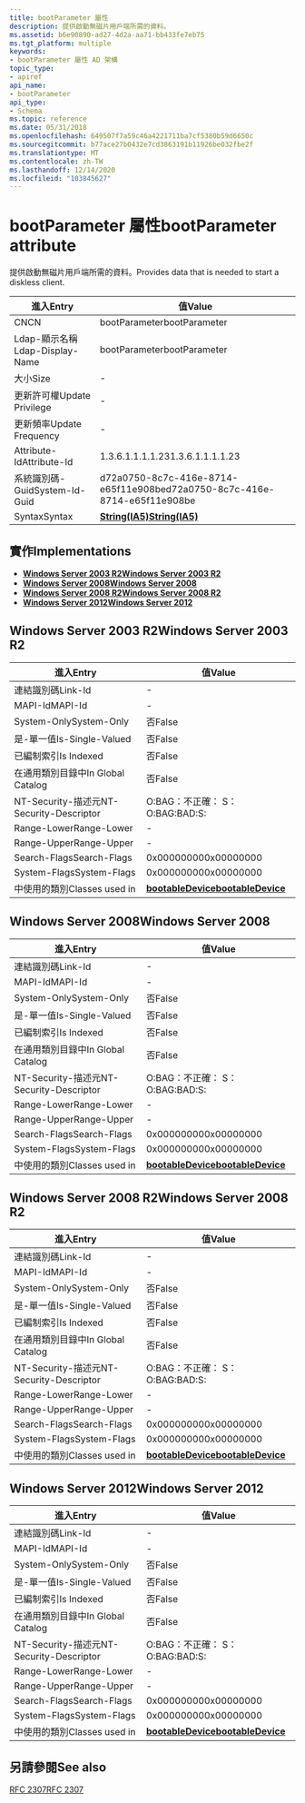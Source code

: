 ```yaml
---
title: bootParameter 屬性
description: 提供啟動無磁片用戶端所需的資料。
ms.assetid: b6e90890-ad27-4d2a-aa71-bb433fe7eb75
ms.tgt_platform: multiple
keywords:
- bootParameter 屬性 AD 架構
topic_type:
- apiref
api_name:
- bootParameter
api_type:
- Schema
ms.topic: reference
ms.date: 05/31/2018
ms.openlocfilehash: 649507f7a59c46a4221711ba7cf5380b59d6650c
ms.sourcegitcommit: b77ace27b0432e7cd3863191b11926be032fbe2f
ms.translationtype: MT
ms.contentlocale: zh-TW
ms.lasthandoff: 12/14/2020
ms.locfileid: "103845627"
---
```

# <a name="bootparameter-attribute"></a><span data-ttu-id="3fb51-104">bootParameter 屬性</span><span class="sxs-lookup"><span data-stu-id="3fb51-104">bootParameter attribute</span></span>

<span data-ttu-id="3fb51-105">提供啟動無磁片用戶端所需的資料。</span><span class="sxs-lookup"><span data-stu-id="3fb51-105">Provides data that is needed to start a diskless client.</span></span>



| <span data-ttu-id="3fb51-106">進入</span><span class="sxs-lookup"><span data-stu-id="3fb51-106">Entry</span></span> | <span data-ttu-id="3fb51-107">值</span><span class="sxs-lookup"><span data-stu-id="3fb51-107">Value</span></span> |
|-------------------|--------------------------------------|
| <span data-ttu-id="3fb51-108">CN</span><span class="sxs-lookup"><span data-stu-id="3fb51-108">CN</span></span>                | <span data-ttu-id="3fb51-109">bootParameter</span><span class="sxs-lookup"><span data-stu-id="3fb51-109">bootParameter</span></span>                        |
| <span data-ttu-id="3fb51-110">Ldap-顯示名稱</span><span class="sxs-lookup"><span data-stu-id="3fb51-110">Ldap-Display-Name</span></span> | <span data-ttu-id="3fb51-111">bootParameter</span><span class="sxs-lookup"><span data-stu-id="3fb51-111">bootParameter</span></span>                        |
| <span data-ttu-id="3fb51-112">大小</span><span class="sxs-lookup"><span data-stu-id="3fb51-112">Size</span></span>              | \-                                   |
| <span data-ttu-id="3fb51-113">更新許可權</span><span class="sxs-lookup"><span data-stu-id="3fb51-113">Update Privilege</span></span>  | \-                                   |
| <span data-ttu-id="3fb51-114">更新頻率</span><span class="sxs-lookup"><span data-stu-id="3fb51-114">Update Frequency</span></span>  | \-                                   |
| <span data-ttu-id="3fb51-115">Attribute-Id</span><span class="sxs-lookup"><span data-stu-id="3fb51-115">Attribute-Id</span></span>      | <span data-ttu-id="3fb51-116">1.3.6.1.1.1.1.23</span><span class="sxs-lookup"><span data-stu-id="3fb51-116">1.3.6.1.1.1.1.23</span></span>                     |
| <span data-ttu-id="3fb51-117">系統識別碼-Guid</span><span class="sxs-lookup"><span data-stu-id="3fb51-117">System-Id-Guid</span></span>    | <span data-ttu-id="3fb51-118">d72a0750-8c7c-416e-8714-e65f11e908be</span><span class="sxs-lookup"><span data-stu-id="3fb51-118">d72a0750-8c7c-416e-8714-e65f11e908be</span></span> |
| <span data-ttu-id="3fb51-119">Syntax</span><span class="sxs-lookup"><span data-stu-id="3fb51-119">Syntax</span></span>            | [<span data-ttu-id="3fb51-120">**String(IA5)**</span><span class="sxs-lookup"><span data-stu-id="3fb51-120">**String(IA5)**</span></span>](s-string-ia5.md)  |



## <a name="implementations"></a><span data-ttu-id="3fb51-121">實作</span><span class="sxs-lookup"><span data-stu-id="3fb51-121">Implementations</span></span>

-   [<span data-ttu-id="3fb51-122">**Windows Server 2003 R2**</span><span class="sxs-lookup"><span data-stu-id="3fb51-122">**Windows Server 2003 R2**</span></span>](#windows-server-2003-r2)
-   [<span data-ttu-id="3fb51-123">**Windows Server 2008**</span><span class="sxs-lookup"><span data-stu-id="3fb51-123">**Windows Server 2008**</span></span>](#windows-server-2008)
-   [<span data-ttu-id="3fb51-124">**Windows Server 2008 R2**</span><span class="sxs-lookup"><span data-stu-id="3fb51-124">**Windows Server 2008 R2**</span></span>](#windows-server-2008-r2)
-   [<span data-ttu-id="3fb51-125">**Windows Server 2012**</span><span class="sxs-lookup"><span data-stu-id="3fb51-125">**Windows Server 2012**</span></span>](#windows-server-2012)

## <a name="windows-server-2003-r2"></a><span data-ttu-id="3fb51-126">Windows Server 2003 R2</span><span class="sxs-lookup"><span data-stu-id="3fb51-126">Windows Server 2003 R2</span></span>



| <span data-ttu-id="3fb51-127">進入</span><span class="sxs-lookup"><span data-stu-id="3fb51-127">Entry</span></span> | <span data-ttu-id="3fb51-128">值</span><span class="sxs-lookup"><span data-stu-id="3fb51-128">Value</span></span> |
|------------------------|-------------------------------------------------------|
| <span data-ttu-id="3fb51-129">連結識別碼</span><span class="sxs-lookup"><span data-stu-id="3fb51-129">Link-Id</span></span>                | \-                                                    |
| <span data-ttu-id="3fb51-130">MAPI-Id</span><span class="sxs-lookup"><span data-stu-id="3fb51-130">MAPI-Id</span></span>                | \-                                                    |
| <span data-ttu-id="3fb51-131">System-Only</span><span class="sxs-lookup"><span data-stu-id="3fb51-131">System-Only</span></span>            | <span data-ttu-id="3fb51-132">否</span><span class="sxs-lookup"><span data-stu-id="3fb51-132">False</span></span>                                                 |
| <span data-ttu-id="3fb51-133">是-單一值</span><span class="sxs-lookup"><span data-stu-id="3fb51-133">Is-Single-Valued</span></span>       | <span data-ttu-id="3fb51-134">否</span><span class="sxs-lookup"><span data-stu-id="3fb51-134">False</span></span>                                                 |
| <span data-ttu-id="3fb51-135">已編制索引</span><span class="sxs-lookup"><span data-stu-id="3fb51-135">Is Indexed</span></span>             | <span data-ttu-id="3fb51-136">否</span><span class="sxs-lookup"><span data-stu-id="3fb51-136">False</span></span>                                                 |
| <span data-ttu-id="3fb51-137">在通用類別目錄中</span><span class="sxs-lookup"><span data-stu-id="3fb51-137">In Global Catalog</span></span>      | <span data-ttu-id="3fb51-138">否</span><span class="sxs-lookup"><span data-stu-id="3fb51-138">False</span></span>                                                 |
| <span data-ttu-id="3fb51-139">NT-Security-描述元</span><span class="sxs-lookup"><span data-stu-id="3fb51-139">NT-Security-Descriptor</span></span> | <span data-ttu-id="3fb51-140">O:BAG：不正確： S：</span><span class="sxs-lookup"><span data-stu-id="3fb51-140">O:BAG:BAD:S:</span></span>                                          |
| <span data-ttu-id="3fb51-141">Range-Lower</span><span class="sxs-lookup"><span data-stu-id="3fb51-141">Range-Lower</span></span>            | \-                                                    |
| <span data-ttu-id="3fb51-142">Range-Upper</span><span class="sxs-lookup"><span data-stu-id="3fb51-142">Range-Upper</span></span>            | \-                                                    |
| <span data-ttu-id="3fb51-143">Search-Flags</span><span class="sxs-lookup"><span data-stu-id="3fb51-143">Search-Flags</span></span>           | <span data-ttu-id="3fb51-144">0x00000000</span><span class="sxs-lookup"><span data-stu-id="3fb51-144">0x00000000</span></span>                                            |
| <span data-ttu-id="3fb51-145">System-Flags</span><span class="sxs-lookup"><span data-stu-id="3fb51-145">System-Flags</span></span>           | <span data-ttu-id="3fb51-146">0x00000000</span><span class="sxs-lookup"><span data-stu-id="3fb51-146">0x00000000</span></span>                                            |
| <span data-ttu-id="3fb51-147">中使用的類別</span><span class="sxs-lookup"><span data-stu-id="3fb51-147">Classes used in</span></span>        | [<span data-ttu-id="3fb51-148">**bootableDevice**</span><span class="sxs-lookup"><span data-stu-id="3fb51-148">**bootableDevice**</span></span>](c-bootabledevice.md)<br/> |



## <a name="windows-server-2008"></a><span data-ttu-id="3fb51-149">Windows Server 2008</span><span class="sxs-lookup"><span data-stu-id="3fb51-149">Windows Server 2008</span></span>



| <span data-ttu-id="3fb51-150">進入</span><span class="sxs-lookup"><span data-stu-id="3fb51-150">Entry</span></span> | <span data-ttu-id="3fb51-151">值</span><span class="sxs-lookup"><span data-stu-id="3fb51-151">Value</span></span> |
|------------------------|-------------------------------------------------------|
| <span data-ttu-id="3fb51-152">連結識別碼</span><span class="sxs-lookup"><span data-stu-id="3fb51-152">Link-Id</span></span>                | \-                                                    |
| <span data-ttu-id="3fb51-153">MAPI-Id</span><span class="sxs-lookup"><span data-stu-id="3fb51-153">MAPI-Id</span></span>                | \-                                                    |
| <span data-ttu-id="3fb51-154">System-Only</span><span class="sxs-lookup"><span data-stu-id="3fb51-154">System-Only</span></span>            | <span data-ttu-id="3fb51-155">否</span><span class="sxs-lookup"><span data-stu-id="3fb51-155">False</span></span>                                                 |
| <span data-ttu-id="3fb51-156">是-單一值</span><span class="sxs-lookup"><span data-stu-id="3fb51-156">Is-Single-Valued</span></span>       | <span data-ttu-id="3fb51-157">否</span><span class="sxs-lookup"><span data-stu-id="3fb51-157">False</span></span>                                                 |
| <span data-ttu-id="3fb51-158">已編制索引</span><span class="sxs-lookup"><span data-stu-id="3fb51-158">Is Indexed</span></span>             | <span data-ttu-id="3fb51-159">否</span><span class="sxs-lookup"><span data-stu-id="3fb51-159">False</span></span>                                                 |
| <span data-ttu-id="3fb51-160">在通用類別目錄中</span><span class="sxs-lookup"><span data-stu-id="3fb51-160">In Global Catalog</span></span>      | <span data-ttu-id="3fb51-161">否</span><span class="sxs-lookup"><span data-stu-id="3fb51-161">False</span></span>                                                 |
| <span data-ttu-id="3fb51-162">NT-Security-描述元</span><span class="sxs-lookup"><span data-stu-id="3fb51-162">NT-Security-Descriptor</span></span> | <span data-ttu-id="3fb51-163">O:BAG：不正確： S：</span><span class="sxs-lookup"><span data-stu-id="3fb51-163">O:BAG:BAD:S:</span></span>                                          |
| <span data-ttu-id="3fb51-164">Range-Lower</span><span class="sxs-lookup"><span data-stu-id="3fb51-164">Range-Lower</span></span>            | \-                                                    |
| <span data-ttu-id="3fb51-165">Range-Upper</span><span class="sxs-lookup"><span data-stu-id="3fb51-165">Range-Upper</span></span>            | \-                                                    |
| <span data-ttu-id="3fb51-166">Search-Flags</span><span class="sxs-lookup"><span data-stu-id="3fb51-166">Search-Flags</span></span>           | <span data-ttu-id="3fb51-167">0x00000000</span><span class="sxs-lookup"><span data-stu-id="3fb51-167">0x00000000</span></span>                                            |
| <span data-ttu-id="3fb51-168">System-Flags</span><span class="sxs-lookup"><span data-stu-id="3fb51-168">System-Flags</span></span>           | <span data-ttu-id="3fb51-169">0x00000000</span><span class="sxs-lookup"><span data-stu-id="3fb51-169">0x00000000</span></span>                                            |
| <span data-ttu-id="3fb51-170">中使用的類別</span><span class="sxs-lookup"><span data-stu-id="3fb51-170">Classes used in</span></span>        | [<span data-ttu-id="3fb51-171">**bootableDevice**</span><span class="sxs-lookup"><span data-stu-id="3fb51-171">**bootableDevice**</span></span>](c-bootabledevice.md)<br/> |



## <a name="windows-server-2008-r2"></a><span data-ttu-id="3fb51-172">Windows Server 2008 R2</span><span class="sxs-lookup"><span data-stu-id="3fb51-172">Windows Server 2008 R2</span></span>



| <span data-ttu-id="3fb51-173">進入</span><span class="sxs-lookup"><span data-stu-id="3fb51-173">Entry</span></span> | <span data-ttu-id="3fb51-174">值</span><span class="sxs-lookup"><span data-stu-id="3fb51-174">Value</span></span> |
|------------------------|-------------------------------------------------------|
| <span data-ttu-id="3fb51-175">連結識別碼</span><span class="sxs-lookup"><span data-stu-id="3fb51-175">Link-Id</span></span>                | \-                                                    |
| <span data-ttu-id="3fb51-176">MAPI-Id</span><span class="sxs-lookup"><span data-stu-id="3fb51-176">MAPI-Id</span></span>                | \-                                                    |
| <span data-ttu-id="3fb51-177">System-Only</span><span class="sxs-lookup"><span data-stu-id="3fb51-177">System-Only</span></span>            | <span data-ttu-id="3fb51-178">否</span><span class="sxs-lookup"><span data-stu-id="3fb51-178">False</span></span>                                                 |
| <span data-ttu-id="3fb51-179">是-單一值</span><span class="sxs-lookup"><span data-stu-id="3fb51-179">Is-Single-Valued</span></span>       | <span data-ttu-id="3fb51-180">否</span><span class="sxs-lookup"><span data-stu-id="3fb51-180">False</span></span>                                                 |
| <span data-ttu-id="3fb51-181">已編制索引</span><span class="sxs-lookup"><span data-stu-id="3fb51-181">Is Indexed</span></span>             | <span data-ttu-id="3fb51-182">否</span><span class="sxs-lookup"><span data-stu-id="3fb51-182">False</span></span>                                                 |
| <span data-ttu-id="3fb51-183">在通用類別目錄中</span><span class="sxs-lookup"><span data-stu-id="3fb51-183">In Global Catalog</span></span>      | <span data-ttu-id="3fb51-184">否</span><span class="sxs-lookup"><span data-stu-id="3fb51-184">False</span></span>                                                 |
| <span data-ttu-id="3fb51-185">NT-Security-描述元</span><span class="sxs-lookup"><span data-stu-id="3fb51-185">NT-Security-Descriptor</span></span> | <span data-ttu-id="3fb51-186">O:BAG：不正確： S：</span><span class="sxs-lookup"><span data-stu-id="3fb51-186">O:BAG:BAD:S:</span></span>                                          |
| <span data-ttu-id="3fb51-187">Range-Lower</span><span class="sxs-lookup"><span data-stu-id="3fb51-187">Range-Lower</span></span>            | \-                                                    |
| <span data-ttu-id="3fb51-188">Range-Upper</span><span class="sxs-lookup"><span data-stu-id="3fb51-188">Range-Upper</span></span>            | \-                                                    |
| <span data-ttu-id="3fb51-189">Search-Flags</span><span class="sxs-lookup"><span data-stu-id="3fb51-189">Search-Flags</span></span>           | <span data-ttu-id="3fb51-190">0x00000000</span><span class="sxs-lookup"><span data-stu-id="3fb51-190">0x00000000</span></span>                                            |
| <span data-ttu-id="3fb51-191">System-Flags</span><span class="sxs-lookup"><span data-stu-id="3fb51-191">System-Flags</span></span>           | <span data-ttu-id="3fb51-192">0x00000000</span><span class="sxs-lookup"><span data-stu-id="3fb51-192">0x00000000</span></span>                                            |
| <span data-ttu-id="3fb51-193">中使用的類別</span><span class="sxs-lookup"><span data-stu-id="3fb51-193">Classes used in</span></span>        | [<span data-ttu-id="3fb51-194">**bootableDevice**</span><span class="sxs-lookup"><span data-stu-id="3fb51-194">**bootableDevice**</span></span>](c-bootabledevice.md)<br/> |



## <a name="windows-server-2012"></a><span data-ttu-id="3fb51-195">Windows Server 2012</span><span class="sxs-lookup"><span data-stu-id="3fb51-195">Windows Server 2012</span></span>



| <span data-ttu-id="3fb51-196">進入</span><span class="sxs-lookup"><span data-stu-id="3fb51-196">Entry</span></span> | <span data-ttu-id="3fb51-197">值</span><span class="sxs-lookup"><span data-stu-id="3fb51-197">Value</span></span> |
|------------------------|-------------------------------------------------------|
| <span data-ttu-id="3fb51-198">連結識別碼</span><span class="sxs-lookup"><span data-stu-id="3fb51-198">Link-Id</span></span>                | \-                                                    |
| <span data-ttu-id="3fb51-199">MAPI-Id</span><span class="sxs-lookup"><span data-stu-id="3fb51-199">MAPI-Id</span></span>                | \-                                                    |
| <span data-ttu-id="3fb51-200">System-Only</span><span class="sxs-lookup"><span data-stu-id="3fb51-200">System-Only</span></span>            | <span data-ttu-id="3fb51-201">否</span><span class="sxs-lookup"><span data-stu-id="3fb51-201">False</span></span>                                                 |
| <span data-ttu-id="3fb51-202">是-單一值</span><span class="sxs-lookup"><span data-stu-id="3fb51-202">Is-Single-Valued</span></span>       | <span data-ttu-id="3fb51-203">否</span><span class="sxs-lookup"><span data-stu-id="3fb51-203">False</span></span>                                                 |
| <span data-ttu-id="3fb51-204">已編制索引</span><span class="sxs-lookup"><span data-stu-id="3fb51-204">Is Indexed</span></span>             | <span data-ttu-id="3fb51-205">否</span><span class="sxs-lookup"><span data-stu-id="3fb51-205">False</span></span>                                                 |
| <span data-ttu-id="3fb51-206">在通用類別目錄中</span><span class="sxs-lookup"><span data-stu-id="3fb51-206">In Global Catalog</span></span>      | <span data-ttu-id="3fb51-207">否</span><span class="sxs-lookup"><span data-stu-id="3fb51-207">False</span></span>                                                 |
| <span data-ttu-id="3fb51-208">NT-Security-描述元</span><span class="sxs-lookup"><span data-stu-id="3fb51-208">NT-Security-Descriptor</span></span> | <span data-ttu-id="3fb51-209">O:BAG：不正確： S：</span><span class="sxs-lookup"><span data-stu-id="3fb51-209">O:BAG:BAD:S:</span></span>                                          |
| <span data-ttu-id="3fb51-210">Range-Lower</span><span class="sxs-lookup"><span data-stu-id="3fb51-210">Range-Lower</span></span>            | \-                                                    |
| <span data-ttu-id="3fb51-211">Range-Upper</span><span class="sxs-lookup"><span data-stu-id="3fb51-211">Range-Upper</span></span>            | \-                                                    |
| <span data-ttu-id="3fb51-212">Search-Flags</span><span class="sxs-lookup"><span data-stu-id="3fb51-212">Search-Flags</span></span>           | <span data-ttu-id="3fb51-213">0x00000000</span><span class="sxs-lookup"><span data-stu-id="3fb51-213">0x00000000</span></span>                                            |
| <span data-ttu-id="3fb51-214">System-Flags</span><span class="sxs-lookup"><span data-stu-id="3fb51-214">System-Flags</span></span>           | <span data-ttu-id="3fb51-215">0x00000000</span><span class="sxs-lookup"><span data-stu-id="3fb51-215">0x00000000</span></span>                                            |
| <span data-ttu-id="3fb51-216">中使用的類別</span><span class="sxs-lookup"><span data-stu-id="3fb51-216">Classes used in</span></span>        | [<span data-ttu-id="3fb51-217">**bootableDevice**</span><span class="sxs-lookup"><span data-stu-id="3fb51-217">**bootableDevice**</span></span>](c-bootabledevice.md)<br/> |



## <a name="see-also"></a><span data-ttu-id="3fb51-218">另請參閱</span><span class="sxs-lookup"><span data-stu-id="3fb51-218">See also</span></span>

<dl> <dt>

[<span data-ttu-id="3fb51-219">RFC 2307</span><span class="sxs-lookup"><span data-stu-id="3fb51-219">RFC 2307</span></span>](https://www.ietf.org/rfc/rfc2307.txt)
</dt> </dl>

 

 






